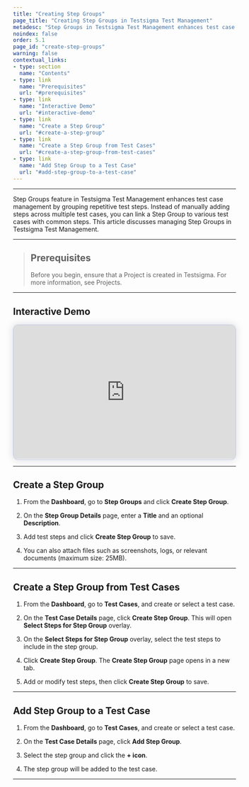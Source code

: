 ```yaml
---
title: "Creating Step Groups"
page_title: "Creating Step Groups in Testsigma Test Management"
metadesc: "Step Groups in Testsigma Test Management enhances test case management by grouping repetitive test steps | Learn how to create step groups in Testsigma Test Management"
noindex: false
order: 5.1
page_id: "create-step-groups"
warning: false
contextual_links:
- type: section
  name: "Contents"
- type: link
  name: "Prerequisites"
  url: "#prerequisites"
- type: link
  name: "Interactive Demo"
  url: "#interactive-demo"
- type: link
  name: "Create a Step Group"
  url: "#create-a-step-group"
- type: link
  name: "Create a Step Group from Test Cases"
  url: "#create-a-step-group-from-test-cases"
- type: link
  name: "Add Step Group to a Test Case"
  url: "#add-step-group-to-a-test-case"
---
```


---

Step Groups feature in Testsigma Test Management enhances test case management by grouping repetitive test steps. Instead of manually adding steps across multiple test cases, you can link a Step Group to various test cases with common steps. This article discusses managing Step Groups in Testsigma Test Management.

---


> ## **Prerequisites**
> 
> Before you begin, ensure that a Project is created in Testsigma. For more information, see Projects. 

---

## **Interactive Demo**

<div>
  <script async src="https://js.storylane.io/js/v2/storylane.js"></script>
  <div class="sl-embed" style="position:relative;padding-bottom:calc(55.44% + 25px);width:100%;height:0;transform:scale(1)">
    <iframe loading="lazy" class="sl-demo" src="https://app.storylane.io/demo/hruheewjm0pd?embed=inline" name="sl-embed" allow="fullscreen" allowfullscreen style="position:absolute;top:0;left:0;width:100%!important;height:100%!important;border:1px solid rgba(63,95,172,0.35);box-shadow: 0px 0px 18px rgba(26, 19, 72, 0.15);border-radius:10px;box-sizing:border-box;"></iframe>
  </div>
</div>

---

## **Create a Step Group**

1. From the **Dashboard**, go to **Step Groups** and click **Create Step Group**.

2. On the **Step Group Details** page, enter a **Title** and an optional **Description**.

3. Add test steps and click **Create Step Group** to save.

4. You can also attach files such as screenshots, logs, or relevant documents (maximum size: 25MB).

---

## **Create a Step Group from Test Cases**

1. From the **Dashboard**, go to **Test Cases**, and create or select a test case.

2. On the **Test Case Details** page, click **Create Step Group**. This will open **Select Steps for Step Group** overlay.

3. On the **Select Steps for Step Group** overlay, select the test steps to include in the step group.

4. Click **Create Step Group**. The **Create Step Group** page opens in a new tab.

5. Add or modify test steps, then click **Create Step Group** to save.

---

## **Add Step Group to a Test Case**

1. From the **Dashboard**, go to **Test Cases**, and create or select a test case.

2. On the **Test Case Details** page, click **Add Step Group**.

3. Select the step group and click the **+ icon**.

4. The step group will be added to the test case.


---